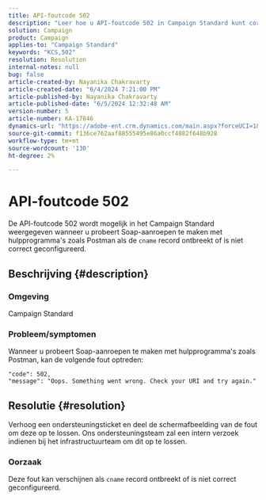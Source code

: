 ```yaml
---
title: API-foutcode 502
description: "Leer hoe u API-foutcode 502 in Campaign Standard kunt corrigeren wanneer u Soap-aanroepen uitvoert met hulpprogramma's zoals Postman. Verhoog een ondersteuningsticket om deze fout op te lossen."
solution: Campaign
product: Campaign
applies-to: "Campaign Standard"
keywords: "KCS,502"
resolution: Resolution
internal-notes: null
bug: false
article-created-by: Nayanika Chakravarty
article-created-date: "6/4/2024 7:21:00 PM"
article-published-by: Nayanika Chakravarty
article-published-date: "6/5/2024 12:32:48 AM"
version-number: 5
article-number: KA-17846
dynamics-url: "https://adobe-ent.crm.dynamics.com/main.aspx?forceUCI=1&pagetype=entityrecord&etn=knowledgearticle&id=6bfd448f-a722-ef11-840a-000d3a372703"
source-git-commit: f136ce762aaf88555495e86a0ccf4882f648b928
workflow-type: tm+mt
source-wordcount: '130'
ht-degree: 2%

---
```


# API-foutcode 502


De API-foutcode 502 wordt mogelijk in het Campaign Standard weergegeven wanneer u probeert Soap-aanroepen te maken met hulpprogramma&#39;s zoals Postman als de `cname` record ontbreekt of is niet correct geconfigureerd.

## Beschrijving {#description}


### Omgeving

Campaign Standard

### Probleem/symptomen

Wanneer u probeert Soap-aanroepen te maken met hulpprogramma&#39;s zoals Postman, kan de volgende fout optreden:


```
"code": 502,
"message": "Oops. Something went wrong. Check your URI and try again."
```



## Resolutie {#resolution}


Verhoog een ondersteuningsticket en deel de schermafbeelding van de fout om deze op te lossen. Ons ondersteuningsteam zal een intern verzoek indienen bij het infrastructuurteam om dit op te lossen.

### <b>Oorzaak</b>

Deze fout kan verschijnen als `cname` record ontbreekt of is niet correct geconfigureerd.
